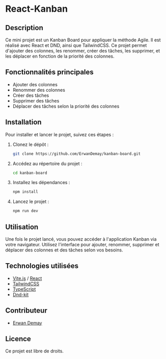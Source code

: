 # React-Kanban

## Description
Ce mini projet est un Kanban Board pour appliquer la méthode Agile. Il est réalisé avec React et DND, ainsi que TailwindCSS. Ce projet permet d'ajouter des colonnes, les renommer, créer des tâches, les supprimer, et les déplacer en fonction de la priorité des colonnes.

## Fonctionnalités principales
- Ajouter des colonnes
- Renommer des colonnes
- Créer des tâches
- Supprimer des tâches
- Déplacer des tâches selon la priorité des colonnes

## Installation
Pour installer et lancer le projet, suivez ces étapes :

1. Clonez le dépôt :
   ```bash
   git clone https://github.com/ErwanDemay/kanban-board.git
   ```

2. Accédez au répertoire du projet :
   ```bash
   cd kanban-board
   ```

3. Installez les dépendances :
   ```bash
   npm install
   ```

4. Lancez le projet :
   ```bash
   npm run dev
   ```

## Utilisation
Une fois le projet lancé, vous pouvez accéder à l'application Kanban via votre navigateur. Utilisez l'interface pour ajouter, renommer, supprimer et déplacer des colonnes et des tâches selon vos besoins.

## Technologies utilisées
- [Vite.js](https://vitejs.dev/) / [React](https://reactjs.org/)
- [TailwindCSS](https://tailwindcss.com/)
- [TypeScript](https://www.typescriptlang.org/)
- [Dnd-kit](https://dndkit.com/)

## Contributeur
- [Erwan Demay](https://github.com/ErwanDemay)

## Licence
Ce projet est libre de droits.
